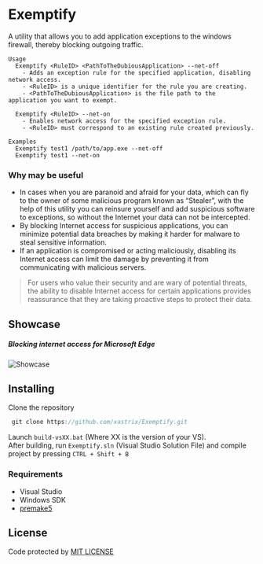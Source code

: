 # Exemptify
A utility that allows you to add application exceptions to the windows firewall, thereby blocking outgoing traffic.
```
Usage
  Exemptify <RuleID> <PathToTheDubiousApplication> --net-off
    - Adds an exception rule for the specified application, disabling network access.
    - <RuleID> is a unique identifier for the rule you are creating.
    - <PathToTheDubiousApplication> is the file path to the application you want to exempt.

  Exemptify <RuleID> --net-on
    - Enables network access for the specified exception rule.
    - <RuleID> must correspond to an existing rule created previously.

Examples
  Exemptify test1 /path/to/app.exe --net-off
  Exemptify test1 --net-on
```
### Why may be useful
- In cases when you are paranoid and afraid for your data, which can fly to the owner of some malicious program known as “Stealer”, with the help of this utility you can reinsure yourself and add suspicious software to exceptions, so without the Internet your data can not be intercepted.
- By blocking Internet access for suspicious applications, you can minimize potential data breaches by making it harder for malware to steal sensitive information.
- If an application is compromised or acting maliciously, disabling its Internet access can limit the damage by preventing it from communicating with malicious servers.
> For users who value their security and are wary of potential threats, the ability to disable Internet access for certain applications provides reassurance that they are taking proactive steps to protect their data.
## Showcase
##### Blocking internet access for Microsoft Edge
![Showcase](https://github.com/xastrixpets/Exemptify/blob/master/media/showcase.gif)
## Installing
Clone the repository
```c
 git clone https://github.com/xastrix/Exemptify.git
```
Launch ```build-vsXX.bat``` (Where XX is the version of your VS).  
After building, run ```Exemptify.sln``` (Visual Studio Solution File) and compile project by pressing ```CTRL + Shift + B```
### Requirements
* Visual Studio
* Windows SDK
* [premake5](https://github.com/premake/premake-core/releases)
## License
Code protected by [MIT LICENSE](https://github.com/xastrix/Exemptify/blob/master/LICENSE)
